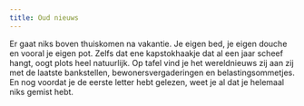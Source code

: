 ```yaml
---
title: Oud nieuws
---
```

Er gaat niks boven thuiskomen na vakantie. Je eigen bed, je eigen douche en vooral je eigen pot. Zelfs dat ene kapstokhaakje dat al een jaar scheef hangt, oogt plots heel natuurlijk. Op tafel vind je het wereldnieuws zij aan zij met de laatste bankstellen, bewonersvergaderingen en belastingsommetjes. En nog voordat je de eerste letter hebt gelezen, weet je al dat je helemaal niks gemist hebt.
